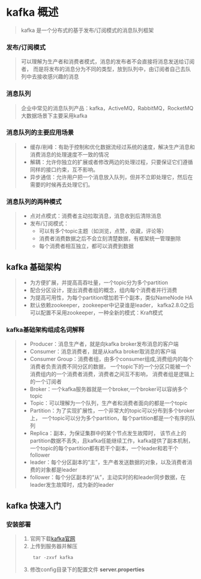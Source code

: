 # kafka 概述
>    kafka 是一个分布式的基于发布/订阅模式的消息队列框架

### 发布/订阅模式
>    可以理解为生产者和消费者模式，消息的发布者不会直接将消息发送给订阅者，
>    而是将发布的消息分为不同的类型，放到队列中，由订阅者自己去队列中去接收感兴趣的消息

### 消息队列
>    企业中常见的消息队列产品：kafka，ActiveMQ，RabbitMQ，RocketMQ
>    大数据场景下主要采用kafka
### 消息队列的主要应用场景
>    - 缓存/削峰：有助于控制和优化数据流经过系统的速度，解决生产消息和消费消息的处理速度不一致的情况
>    - 解耦：允许你独立的扩展或者修改两边的处理过程，只要保证它们遵循同样的接口约束，互不影响。
>    - 异步通信：允许用户把一个消息放入队列，但并不立即处理它，然后在需要的时候再去处理它们。
### 消息队列的两种模式
>    - 点对点模式：消费者主动拉取消息，消息收到后清除消息
>    - 发布/订阅模式：
>        + 可以有多个topic主题（如浏览，点赞，收藏，评论等）
>        + 消费者消费数据之后不会立刻清楚数据，有框架统一管理删除
>        + 每个消费者相互独立，都可以消费到数据
## kafka 基础架构
>    - 为方便扩展，并提高高吞吐量，一个topic分为多个partition
>    - 配合分区设计，提出消费者组的概念，组内每个消费者并行消费
>    - 为提高可用性，为每个partition增加若干个副本，类似NameNode HA
>    - 默认依赖zookeeper，zookeeper中记录谁是leader，
>    kafka2.8.0之后可以配置不采用zookeeper，一种全新的模式：Kraft模式
### kafka基础架构组成名词解释
>    - Producer：消息生产者，就是向kafka broker发布消息的客户端
>    - Consumer：消息消费者，就是从kafka broker取消息的客户端
>    - Consumer Group：消费者组，由多个consumer组成,消费组内的每个消费者负责消费不同分区的数据，
>       一个topic下的一个分区只能被一个消费组内的一个消费者消费，消费者之间互不影响，
>       消费者组是逻辑上的一个订阅者
>    - Broker：一个kafka服务器就是一个broker,一个broker可以容纳多个topic
>    - Topic：可以理解为一个队列，生产者和消费者面向的都是一个topic
>    - Partition：为了实现扩展性，一个非常大的topic可以分布到多个broker上，
>      一个topic可以分为多个partition，每个partition都是一个有序的队列
>    - Replica：副本，为保证集群中的某个节点发生故障时，
>       该节点上的partition数据不丢失，且kafka任能继续工作，kafka提供了副本机制，
>       一个topic的每个partition都有若干个副本，一个leader和若干个follower
>    - leader：每个分区副本的“主”，生产者发送数据的对象，以及消费者消费的对象都是leader
>    - follower：每个分区副本的“从”，主动实时的和leader同步数据，在leader发生故障时，成为新的leader
## kafka 快速入门
### 安装部署
>    1. 官网下载[kafka官网](http://kafka.apache.org/downloads.html)
>    2. 上传到服务器并解压
>       ```shell
>        tar -zxvf kafka 
>        ```
>    3. 修改config目录下的配置文件 **server.properties**
